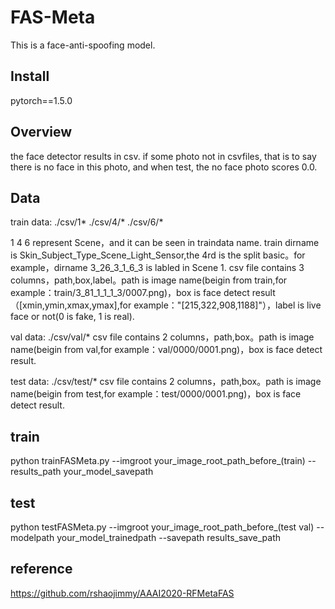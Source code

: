 # FAS-Meta

This is a face-anti-spoofing model.

## Install

pytorch==1.5.0

## Overview

the face detector results in csv. if some photo not in csvfiles, that is to say there is no face in this photo, and when test, the no face photo scores 0.0.



## Data

train data: ./csv/1* ./csv/4/* ./csv/6/*

1 4 6 represent Scene，and it can be seen in traindata name. train dirname is Skin_Subject_Type_Scene_Light_Sensor,the 4rd is the split basic。for example，dirname 3_26_3_1_6_3 is labled in Scene 1. csv file contains 3 columns，path,box,label。path is image name(beigin from train,for example：train/3_81_1_1_1_3/0007.png)，box is face detect result（[xmin,ymin,xmax,ymax],for example："[215,322,908,1188]"），label is live face or not(0 is fake, 1 is real).

val data: ./csv/val/*
csv file contains 2 columns，path,box。path is image name(beigin from val,for example：val/0000/0001.png)，box is face detect result.

test data: ./csv/test/*
csv file contains 2 columns，path,box。path is image name(beigin from test,for example：test/0000/0001.png)，box is face detect result.


## train

python trainFASMeta.py --imgroot your_image_root_path_before_(train) --results_path your_model_savepath

## test

python testFASMeta.py --imgroot your_image_root_path_before_(test val) --modelpath your_model_trainedpath --savepath results_save_path


## reference
https://github.com/rshaojimmy/AAAI2020-RFMetaFAS

